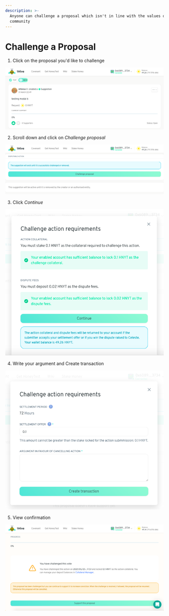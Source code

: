 ```yaml
---
description: >-
  Anyone can challenge a proposal which isn't in line with the values of the
  community
---
```


# Challenge a Proposal

1. Click on the proposal you'd like to challenge

![](../.gitbook/assets/screenshot-2021-05-25-at-17.47.56.png)

2. Scroll down and click on _Challenge proposal_

![](../.gitbook/assets/screenshot-2021-05-25-at-17.49.03.png)

3. Click _Continue_

![](../.gitbook/assets/screenshot-2021-05-25-at-17.49.30.png)

4. Write your argument and Create transaction

![](../.gitbook/assets/screenshot-2021-05-25-at-17.50.09%20%281%29.png)

5. View confirmation

![](../.gitbook/assets/screenshot-2021-05-25-at-17.52.04%20%281%29.png)

